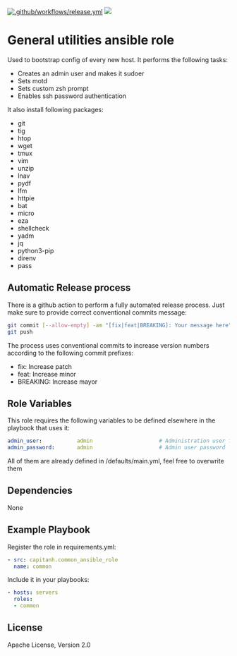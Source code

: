 [![.github/workflows/release.yml](https://github.com/capitanh/common-ansible-role/actions/workflows/release.yml/badge.svg?branch=master)](https://github.com/capitanh/common-ansible-role/actions/workflows/release.yml) 
[![](https://img.shields.io/badge/powered%20by-Nyx-blue)](https://github.com/mooltiverse/nyx)

General utilities ansible role
=========
Used to bootstrap config of every new host. It performs the following tasks:

* Creates an admin user and makes it sudoer
* Sets motd
* Sets custom zsh prompt
* Enables ssh password authentication

It also install following packages:

* git
* tig
* htop
* wget
* tmux
* vim
* unzip
* lnav
* pydf
* lfm
* httpie
* bat
* micro
* eza
* shellcheck
* yadm
* jq
* python3-pip
* direnv
* pass

Automatic Release process
--------------------------
There is a github action to perform a fully automated release process. Just make sure to provide correct conventional commits message:

```bash
git commit [--allow-empty] -am "[fix|feat|BREAKING]: Your message here"
git push
```
The process uses conventional commits to increase version numbers according to the following commit prefixes:
* fix: Increase patch
* feat: Increase minor
* BREAKING: Increase mayor

Role Variables
--------------
This role requires the following variables to be defined elsewhere in the playbook that uses it:
```yaml
admin_user:           admin                     # Administration user for all hosts
admin_password:       admin                     # Admin user password
```
All of them are already defined in /defaults/main.yml, feel free to overwrite them

Dependencies
------------
None

Example Playbook
----------------
Register the role in requirements.yml:
```yaml
- src: capitanh.common_ansible_role
  name: common
```
Include it in your playbooks:
```yaml
- hosts: servers
  roles:
  - common
```
License
-------
Apache License, Version 2.0

